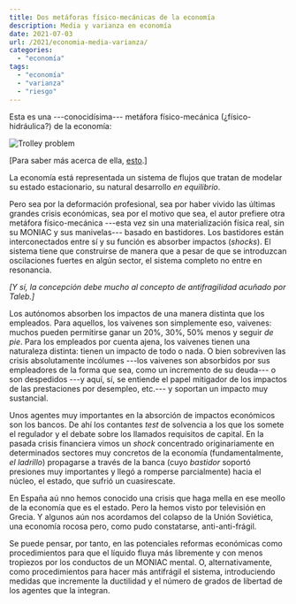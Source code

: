 ```yaml
---
title: Dos metáforas físico-mecánicas de la economía
description: Media y varianza en economía
date: 2021-07-03
url: /2021/economia-media-varianza/
categories:
  - "economía"
tags:
  - "economía"
  - "varianza"
  - "riesgo"
---
```


Esta es una ---conocidísima--- metáfora físico-mecánica (¿físico-hidráulica?) de la economía:

![Trolley problem](/images/moniac.png)

[Para saber más acerca de ella, [esto](https://en.wikipedia.org/wiki/MONIAC).]

La economía está representada un sistema de flujos que tratan de modelar su estado estacionario, su natural desarrollo _en equilibrio_.

Pero sea por la deformación profesional, sea por haber vivido las últimas grandes crisis económicas, sea por el motivo que sea, el autor prefiere otra metáfora físico-mecánica ---esta vez sin una materialización física real, sin su MONIAC y sus manivelas--- basado en bastidores. Los bastidores están interconectados entre sí y su función es absorber impactos (_shocks_). El sistema tiene que construirse de manera que a pesar de que se introduzcan oscilaciones fuertes en algún sector, el sistema completo no entre en resonancia.

_[Y sí, la concepción debe mucho al concepto de antifragilidad acuñado por Taleb.]_

Los autónomos absorben los impactos de una manera distinta que los empleados. Para aquellos, los vaivenes son simplemente eso, vaivenes: muchos pueden permitirse ganar un 20%, 30%, 50% menos y seguir _de pie_. Para los empleados por cuenta ajena, los vaivenes tienen una naturaleza distinta: tienen un impacto de todo o nada. O bien sobreviven las crisis absolutamente incólumes ---los vaivenes son absorbidos por sus empleadores de la forma que sea, como un incremento de su deuda--- o son despedidos ---y aquí, sí, se entiende el papel mitigador de los impactos de las prestaciones por desempleo, etc.--- y soportan un impacto muy sustancial.

Unos agentes muy importantes en la absorción de impactos económicos son los bancos. De ahí los contantes _test_ de solvencia a los que los somete el regulador y el debate sobre los llamados requisitos de capital. En la pasada crisis financiera vimos un _shock_ concentrado originariamente en determinados sectores muy concretos de la economía (fundamentalmente, _el ladrillo_) propagarse a través de la banca (cuyo _bastidor_ soportó presiones muy importantes y llegó a romperse parcialmente) hacia el núcleo, el estado, que sufrió un cuasirescate.

En España aú nno hemos conocido una crisis que haga mella en ese meollo de la economía que es el estado. Pero la hemos visto por televisión en Grecia. Y algunos aún nos acordamos del colapso de la Unión Soviética, una economía rocosa pero, como pudo constatarse,  anti-anti-frágil.

Se puede pensar, por tanto, en las potenciales reformas económicas como procedimientos para que el líquido fluya más libremente y con menos tropiezos por los conductos de un MONIAC mental. O, alternativamente, como procedimientos para hacer más antifrágil el sistema, introduciendo medidas que incremente la ductilidad y el número de grados de libertad de los agentes que la integran.